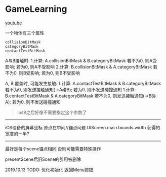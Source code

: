 #  GameLearning

[youtube](https://www.youtube.com/watch?v=cJy61bOqQpg&list=PLY1P2_piiWEYjjumZztc_U4EYTpwx9mfe&index=8)

一个物体有三个属性
```
collisionBitMask
categoryBitMask
contactTestBitMask
```

A与B接触时: 
1.计算: A.collisionBitMask & B.categoryBitMask
若不为0, 则A受影响; 若为0, 则A不受影响
2.计算: B.collisionBitMask & A.categoryBitMask
若不为0, 则B受影响; 若为0, 则B不受影响

A, B 覆盖时, 可能发生接触:
1.计算: A.contactTestBitMask & B.categoryBitMask
若不为0, 则发送接触通知(->A碰B); 若为0, 则不发送碰撞通知
1.计算: B.contactTestBitMask & A.categoryBitMask
若不为0, 则发送接触通知(->B碰A); 若为0, 则不发送碰撞通知
> ios9之后好像不需要指定这个参数了


---

iOS设备的屏幕坐标
原点在中间//锚点问题
UIScreen.main.bounds.width 获得的宽度的一半? 

---

最好是每个scene锚点相同 否则可能需要特殊操作

presentScene后旧Scene的引用被删除

2019.10.13
TODO:
优化初始化
返回Menu按钮
